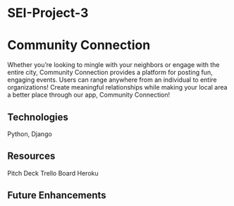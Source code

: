 # SEI-Project-3
<h1>Community Connection</h1>
Whether you’re looking to mingle with your neighbors or engage with the entire city, Community Connection provides a platform for posting fun, engaging events. Users can range anywhere from an individual to entire organizations! Create meaningful relationships while making your local area a better place through our app, Community Connection! 

<h2>Technologies</h2>
Python, Django


<h2>Resources</h2>
<a href"https://docs.google.com/presentation/d/1abO6JcKWAkcVA561uh2RTfNF8V2jevdhFOSlTHz5Z6A/edit?usp=sharing">Pitch Deck</a>
<a href"https://trello.com/b/02zzkynh/project-flow>Trello Board</a>
<a href"https://community-connection.herokuapp.com/>Heroku</a>

<h2>Future Enhancements</h2>

